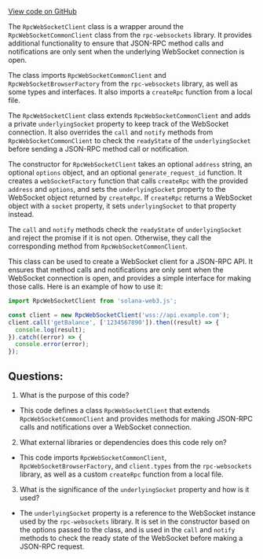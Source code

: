 [View code on GitHub](https://github.com/solana-labs/solana-web3.js/blob/master/packages/library-legacy/src/rpc-websocket.ts)

The `RpcWebSocketClient` class is a wrapper around the `RpcWebSocketCommonClient` class from the `rpc-websockets` library. It provides additional functionality to ensure that JSON-RPC method calls and notifications are only sent when the underlying WebSocket connection is open.

The class imports `RpcWebSocketCommonClient` and `RpcWebSocketBrowserFactory` from the `rpc-websockets` library, as well as some types and interfaces. It also imports a `createRpc` function from a local file.

The `RpcWebSocketClient` class extends `RpcWebSocketCommonClient` and adds a private `underlyingSocket` property to keep track of the WebSocket connection. It also overrides the `call` and `notify` methods from `RpcWebSocketCommonClient` to check the `readyState` of the `underlyingSocket` before sending a JSON-RPC method call or notification.

The constructor for `RpcWebSocketClient` takes an optional `address` string, an optional `options` object, and an optional `generate_request_id` function. It creates a `webSocketFactory` function that calls `createRpc` with the provided `address` and `options`, and sets the `underlyingSocket` property to the WebSocket object returned by `createRpc`. If `createRpc` returns a WebSocket object with a `socket` property, it sets `underlyingSocket` to that property instead.

The `call` and `notify` methods check the `readyState` of `underlyingSocket` and reject the promise if it is not open. Otherwise, they call the corresponding method from `RpcWebSocketCommonClient`.

This class can be used to create a WebSocket client for a JSON-RPC API. It ensures that method calls and notifications are only sent when the WebSocket connection is open, and provides a simple interface for making those calls. Here is an example of how to use it:

```javascript
import RpcWebSocketClient from 'solana-web3.js';

const client = new RpcWebSocketClient('wss://api.example.com');
client.call('getBalance', ['1234567890']).then((result) => {
  console.log(result);
}).catch((error) => {
  console.error(error);
});
```
## Questions: 
 1. What is the purpose of this code?
- This code defines a class `RpcWebSocketClient` that extends `RpcWebSocketCommonClient` and provides methods for making JSON-RPC calls and notifications over a WebSocket connection.

2. What external libraries or dependencies does this code rely on?
- This code imports `RpcWebSocketCommonClient`, `RpcWebSocketBrowserFactory`, and `client.types` from the `rpc-websockets` library, as well as a custom `createRpc` function from a local file.

3. What is the significance of the `underlyingSocket` property and how is it used?
- The `underlyingSocket` property is a reference to the WebSocket instance used by the `rpc-websockets` library. It is set in the constructor based on the options passed to the class, and is used in the `call` and `notify` methods to check the ready state of the WebSocket before making a JSON-RPC request.
